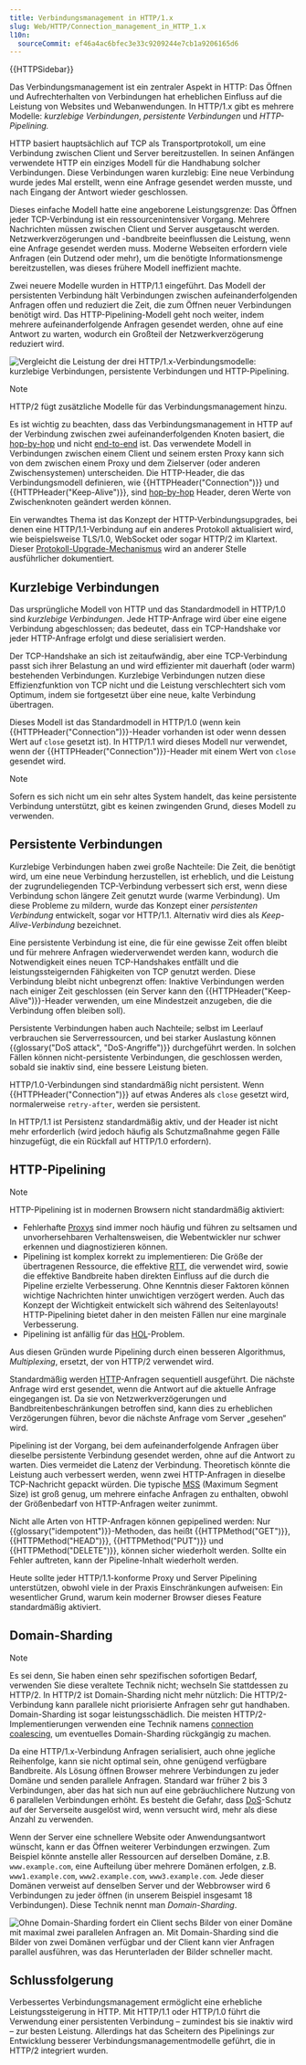 ```yaml
---
title: Verbindungsmanagement in HTTP/1.x
slug: Web/HTTP/Connection_management_in_HTTP_1.x
l10n:
  sourceCommit: ef46a4ac6bfec3e33c9209244e7cb1a9206165d6
---
```


{{HTTPSidebar}}

Das Verbindungsmanagement ist ein zentraler Aspekt in HTTP: Das Öffnen und Aufrechterhalten von Verbindungen hat erheblichen Einfluss auf die Leistung von Websites und Webanwendungen. In HTTP/1.x gibt es mehrere Modelle: _kurzlebige Verbindungen_, _persistente Verbindungen_ und _HTTP-Pipelining._

HTTP basiert hauptsächlich auf TCP als Transportprotokoll, um eine Verbindung zwischen Client und Server bereitzustellen. In seinen Anfängen verwendete HTTP ein einziges Modell für die Handhabung solcher Verbindungen. Diese Verbindungen waren kurzlebig: Eine neue Verbindung wurde jedes Mal erstellt, wenn eine Anfrage gesendet werden musste, und nach Eingang der Antwort wieder geschlossen.

Dieses einfache Modell hatte eine angeborene Leistungsgrenze: Das Öffnen jeder TCP-Verbindung ist ein ressourcenintensiver Vorgang. Mehrere Nachrichten müssen zwischen Client und Server ausgetauscht werden. Netzwerkverzögerungen und -bandbreite beeinflussen die Leistung, wenn eine Anfrage gesendet werden muss. Moderne Webseiten erfordern viele Anfragen (ein Dutzend oder mehr), um die benötigte Informationsmenge bereitzustellen, was dieses frühere Modell ineffizient machte.

Zwei neuere Modelle wurden in HTTP/1.1 eingeführt. Das Modell der persistenten Verbindung hält Verbindungen zwischen aufeinanderfolgenden Anfragen offen und reduziert die Zeit, die zum Öffnen neuer Verbindungen benötigt wird. Das HTTP-Pipelining-Modell geht noch weiter, indem mehrere aufeinanderfolgende Anfragen gesendet werden, ohne auf eine Antwort zu warten, wodurch ein Großteil der Netzwerkverzögerung reduziert wird.

![Vergleicht die Leistung der drei HTTP/1.x-Verbindungsmodelle: kurzlebige Verbindungen, persistente Verbindungen und HTTP-Pipelining.](http1_x_connections.png)

> [!NOTE]
> HTTP/2 fügt zusätzliche Modelle für das Verbindungsmanagement hinzu.

Es ist wichtig zu beachten, dass das Verbindungsmanagement in HTTP auf der Verbindung zwischen zwei aufeinanderfolgenden Knoten basiert, die [hop-by-hop](/de/docs/Web/HTTP/Headers#hop-by-hop_headers) und nicht [end-to-end](/de/docs/Web/HTTP/Headers#end-to-end_headers) ist. Das verwendete Modell in Verbindungen zwischen einem Client und seinem ersten Proxy kann sich von dem zwischen einem Proxy und dem Zielserver (oder anderen Zwischensystemen) unterscheiden. Die HTTP-Header, die das Verbindungsmodell definieren, wie {{HTTPHeader("Connection")}} und {{HTTPHeader("Keep-Alive")}}, sind [hop-by-hop](/de/docs/Web/HTTP/Headers#hop-by-hop_headers) Header, deren Werte von Zwischenknoten geändert werden können.

Ein verwandtes Thema ist das Konzept der HTTP-Verbindungsupgrades, bei denen eine HTTP/1.1-Verbindung auf ein anderes Protokoll aktualisiert wird, wie beispielsweise TLS/1.0, WebSocket oder sogar HTTP/2 im Klartext. Dieser [Protokoll-Upgrade-Mechanismus](/de/docs/Web/HTTP/Protocol_upgrade_mechanism) wird an anderer Stelle ausführlicher dokumentiert.

## Kurzlebige Verbindungen

Das ursprüngliche Modell von HTTP und das Standardmodell in HTTP/1.0 sind _kurzlebige Verbindungen_. Jede HTTP-Anfrage wird über eine eigene Verbindung abgeschlossen; das bedeutet, dass ein TCP-Handshake vor jeder HTTP-Anfrage erfolgt und diese serialisiert werden.

Der TCP-Handshake an sich ist zeitaufwändig, aber eine TCP-Verbindung passt sich ihrer Belastung an und wird effizienter mit dauerhaft (oder warm) bestehenden Verbindungen. Kurzlebige Verbindungen nutzen diese Effizienzfunktion von TCP nicht und die Leistung verschlechtert sich vom Optimum, indem sie fortgesetzt über eine neue, kalte Verbindung übertragen.

Dieses Modell ist das Standardmodell in HTTP/1.0 (wenn kein {{HTTPHeader("Connection")}}-Header vorhanden ist oder wenn dessen Wert auf `close` gesetzt ist). In HTTP/1.1 wird dieses Modell nur verwendet, wenn der {{HTTPHeader("Connection")}}-Header mit einem Wert von `close` gesendet wird.

> [!NOTE]
> Sofern es sich nicht um ein sehr altes System handelt, das keine persistente Verbindung unterstützt, gibt es keinen zwingenden Grund, dieses Modell zu verwenden.

## Persistente Verbindungen

Kurzlebige Verbindungen haben zwei große Nachteile: Die Zeit, die benötigt wird, um eine neue Verbindung herzustellen, ist erheblich, und die Leistung der zugrundeliegenden TCP-Verbindung verbessert sich erst, wenn diese Verbindung schon längere Zeit genutzt wurde (warme Verbindung). Um diese Probleme zu mildern, wurde das Konzept einer _persistenten Verbindung_ entwickelt, sogar vor HTTP/1.1. Alternativ wird dies als _Keep-Alive-Verbindung_ bezeichnet.

Eine persistente Verbindung ist eine, die für eine gewisse Zeit offen bleibt und für mehrere Anfragen wiederverwendet werden kann, wodurch die Notwendigkeit eines neuen TCP-Handshakes entfällt und die leistungssteigernden Fähigkeiten von TCP genutzt werden. Diese Verbindung bleibt nicht unbegrenzt offen: Inaktive Verbindungen werden nach einiger Zeit geschlossen (ein Server kann den {{HTTPHeader("Keep-Alive")}}-Header verwenden, um eine Mindestzeit anzugeben, die die Verbindung offen bleiben soll).

Persistente Verbindungen haben auch Nachteile; selbst im Leerlauf verbrauchen sie Serverressourcen, und bei starker Auslastung können {{glossary("DoS attack", "DoS-Angriffe")}} durchgeführt werden. In solchen Fällen können nicht-persistente Verbindungen, die geschlossen werden, sobald sie inaktiv sind, eine bessere Leistung bieten.

HTTP/1.0-Verbindungen sind standardmäßig nicht persistent. Wenn {{HTTPHeader("Connection")}} auf etwas Anderes als `close` gesetzt wird, normalerweise `retry-after`, werden sie persistent.

In HTTP/1.1 ist Persistenz standardmäßig aktiv, und der Header ist nicht mehr erforderlich (wird jedoch häufig als Schutzmaßnahme gegen Fälle hinzugefügt, die ein Rückfall auf HTTP/1.0 erfordern).

## HTTP-Pipelining

> [!NOTE]
> HTTP-Pipelining ist in modernen Browsern nicht standardmäßig aktiviert:
>
> - Fehlerhafte [Proxys](https://en.wikipedia.org/wiki/Proxy_server) sind immer noch häufig und führen zu seltsamen und unvorhersehbaren Verhaltensweisen, die Webentwickler nur schwer erkennen und diagnostizieren können.
> - Pipelining ist komplex korrekt zu implementieren: Die Größe der übertragenen Ressource, die effektive [RTT](https://en.wikipedia.org/wiki/Round-trip_delay_time), die verwendet wird, sowie die effektive Bandbreite haben direkten Einfluss auf die durch die Pipeline erzielte Verbesserung. Ohne Kenntnis dieser Faktoren können wichtige Nachrichten hinter unwichtigen verzögert werden. Auch das Konzept der Wichtigkeit entwickelt sich während des Seitenlayouts! HTTP-Pipelining bietet daher in den meisten Fällen nur eine marginale Verbesserung.
> - Pipelining ist anfällig für das [HOL](https://en.wikipedia.org/wiki/Head-of-line_blocking)-Problem.
>
> Aus diesen Gründen wurde Pipelining durch einen besseren Algorithmus, _Multiplexing_, ersetzt, der von HTTP/2 verwendet wird.

Standardmäßig werden [HTTP](/de/docs/Web/HTTP)-Anfragen sequentiell ausgeführt. Die nächste Anfrage wird erst gesendet, wenn die Antwort auf die aktuelle Anfrage eingegangen ist. Da sie von Netzwerkverzögerungen und Bandbreitenbeschränkungen betroffen sind, kann dies zu erheblichen Verzögerungen führen, bevor die nächste Anfrage vom Server „gesehen“ wird.

Pipelining ist der Vorgang, bei dem aufeinanderfolgende Anfragen über dieselbe persistente Verbindung gesendet werden, ohne auf die Antwort zu warten. Dies vermeidet die Latenz der Verbindung. Theoretisch könnte die Leistung auch verbessert werden, wenn zwei HTTP-Anfragen in dieselbe TCP-Nachricht gepackt würden. Die typische [MSS](https://en.wikipedia.org/wiki/Maximum_segment_size) (Maximum Segment Size) ist groß genug, um mehrere einfache Anfragen zu enthalten, obwohl der Größenbedarf von HTTP-Anfragen weiter zunimmt.

Nicht alle Arten von HTTP-Anfragen können gepipelined werden: Nur {{glossary("idempotent")}}-Methoden, das heißt {{HTTPMethod("GET")}}, {{HTTPMethod("HEAD")}}, {{HTTPMethod("PUT")}} und {{HTTPMethod("DELETE")}}, können sicher wiederholt werden. Sollte ein Fehler auftreten, kann der Pipeline-Inhalt wiederholt werden.

Heute sollte jeder HTTP/1.1-konforme Proxy und Server Pipelining unterstützen, obwohl viele in der Praxis Einschränkungen aufweisen: Ein wesentlicher Grund, warum kein moderner Browser dieses Feature standardmäßig aktiviert.

## Domain-Sharding

> [!NOTE]
> Es sei denn, Sie haben einen sehr spezifischen sofortigen Bedarf, verwenden Sie diese veraltete Technik nicht; wechseln Sie stattdessen zu HTTP/2. In HTTP/2 ist Domain-Sharding nicht mehr nützlich: Die HTTP/2-Verbindung kann parallele nicht priorisierte Anfragen sehr gut handhaben. Domain-Sharding ist sogar leistungsschädlich. Die meisten HTTP/2-Implementierungen verwenden eine Technik namens [connection coalescing](https://daniel.haxx.se/blog/2016/08/18/http2-connection-coalescing/), um eventuelles Domain-Sharding rückgängig zu machen.

Da eine HTTP/1.x-Verbindung Anfragen serialisiert, auch ohne jegliche Reihenfolge, kann sie nicht optimal sein, ohne genügend verfügbare Bandbreite. Als Lösung öffnen Browser mehrere Verbindungen zu jeder Domäne und senden parallele Anfragen. Standard war früher 2 bis 3 Verbindungen, aber das hat sich nun auf eine gebräuchlichere Nutzung von 6 parallelen Verbindungen erhöht. Es besteht die Gefahr, dass [DoS](/de/docs/Glossary/DOS_attack)-Schutz auf der Serverseite ausgelöst wird, wenn versucht wird, mehr als diese Anzahl zu verwenden.

Wenn der Server eine schnellere Website oder Anwendungsantwort wünscht, kann er das Öffnen weiterer Verbindungen erzwingen. Zum Beispiel könnte anstelle aller Ressourcen auf derselben Domäne, z.B. `www.example.com`, eine Aufteilung über mehrere Domänen erfolgen, z.B. `www1.example.com`, `www2.example.com`, `www3.example.com`. Jede dieser Domänen verweist auf denselben Server und der Webbrowser wird 6 Verbindungen zu jeder öffnen (in unserem Beispiel insgesamt 18 Verbindungen). Diese Technik nennt man _Domain-Sharding_.

![Ohne Domain-Sharding fordert ein Client sechs Bilder von einer Domäne mit maximal zwei parallelen Anfragen an. Mit Domain-Sharding sind die Bilder von zwei Domänen verfügbar und der Client kann vier Anfragen parallel ausführen, was das Herunterladen der Bilder schneller macht.](httpsharding.png)

## Schlussfolgerung

Verbessertes Verbindungsmanagement ermöglicht eine erhebliche Leistungssteigerung in HTTP. Mit HTTP/1.1 oder HTTP/1.0 führt die Verwendung einer persistenten Verbindung – zumindest bis sie inaktiv wird – zur besten Leistung. Allerdings hat das Scheitern des Pipelinings zur Entwicklung besserer Verbindungsmanagementmodelle geführt, die in HTTP/2 integriert wurden.
